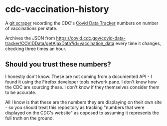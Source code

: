 # cdc-vaccination-history

A [git scraper](https://simonwillison.net/2020/Oct/9/git-scraping/) recording the CDC's [Covid Data Tracker](https://covid.cdc.gov/covid-data-tracker/#vaccinations) numbers on number of vaccinations per state.

Archives the JSON from https://covid.cdc.gov/covid-data-tracker/COVIDData/getAjaxData?id=vaccination_data every time it changes, checking three times an hour.

## Should you trust these numbers?

I honestly don't know. These are not coming from a documented API - I found it using the Firefox developer tools network pane. I don't know how the CDC are sourcing these. I don't know if they themselves consider them to be accurate.

All I know is that these are the numbers they are displaying on their own site - so you should treat this repository as tracking "numbers that were displayed on the CDC's website" as opposed to assuming it represents the full truth on the ground.
